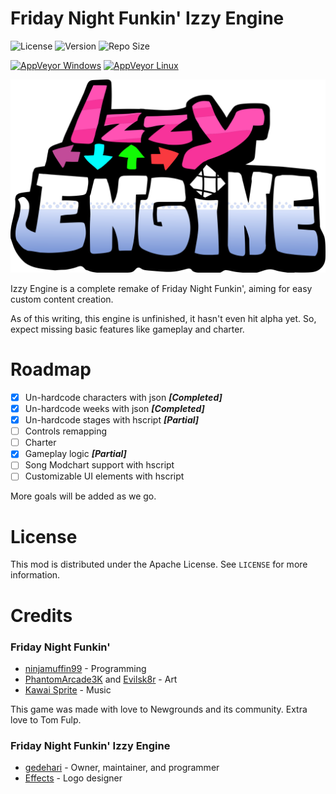 # Friday Night Funkin' Izzy Engine

![License](https://img.shields.io/github/license/gedehari/Funkin-IzzyEngine?style=flat-square) ![Version](https://img.shields.io/github/v/release/gedehari/Funkin-IzzyEngine?style=flat-square) ![Repo Size](https://img.shields.io/github/repo-size/gedehari/Funkin-IzzyEngine?style=flat-square)

[![AppVeyor Windows](https://img.shields.io/appveyor/build/gedehari/izzyengine-win32?style=flat-square&logo=appveyor&label=windows%20build)](https://ci.appveyor.com/project/gedehari/izzyengine-win32/build/artifacts) [![AppVeyor Linux](https://img.shields.io/appveyor/build/gedehari/izzyengine-linux?style=flat-square&logo=appveyor&label=linux%20build)](https://ci.appveyor.com/project/gedehari/izzyengine-linux/build/artifacts) 

![Izzy Engine Logo](img/IzzyEngineLogo.svg)

Izzy Engine is a complete remake of Friday Night Funkin', aiming for easy custom content creation.

As of this writing, this engine is unfinished, it hasn't even hit alpha yet. So, expect missing basic features like gameplay and charter.

# Roadmap

- [x] Un-hardcode characters with json ***[Completed]***
- [x] Un-hardcode weeks with json ***[Completed]***
- [X] Un-hardcode stages with hscript ***[Partial]***
- [ ] Controls remapping
- [ ] Charter
- [x] Gameplay logic ***[Partial]***
- [ ] Song Modchart support with hscript
- [ ] Customizable UI elements with hscript

More goals will be added as we go.

# License

This mod is distributed under the Apache License. See `LICENSE` for more information.

# Credits

### Friday Night Funkin'

- [ninjamuffin99](https://twitter.com/ninja_muffin99) - Programming
- [PhantomArcade3K](https://twitter.com/phantomarcade3k) and [Evilsk8r](https://twitter.com/evilsk8r) - Art
- [Kawai Sprite](https://twitter.com/kawaisprite) - Music

This game was made with love to Newgrounds and its community. Extra love to Tom Fulp.

### Friday Night Funkin' Izzy Engine

- [gedehari](https://twitter.com/gedehari) - Owner, maintainer, and programmer
- [Effects](https://www.youtube.com/channel/UCRwExVyoZ3Nw5sBzAlRJ6fw) - Logo designer
